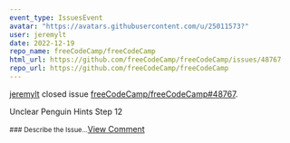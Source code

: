 ```yaml
---
event_type: IssuesEvent
avatar: "https://avatars.githubusercontent.com/u/25011573?"
user: jeremylt
date: 2022-12-19
repo_name: freeCodeCamp/freeCodeCamp
html_url: https://github.com/freeCodeCamp/freeCodeCamp/issues/48767
repo_url: https://github.com/freeCodeCamp/freeCodeCamp
---
```


<a href='https://github.com/jeremylt' target='_blank'>jeremylt</a> closed issue <a href='https://github.com/freeCodeCamp/freeCodeCamp/issues/48767' target='_blank'>freeCodeCamp/freeCodeCamp#48767</a>.

<p>Unclear Penguin Hints Step 12</p><small>### Describe the Issue...</small><a href='https://github.com/freeCodeCamp/freeCodeCamp/issues/48767' target='_blank'>View Comment</a>
